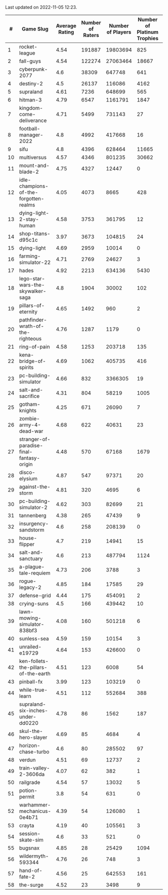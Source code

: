 Last updated on 2022-11-05 12:23.


|#|Game Slug|Average Rating|Number of Raters|Number of Players|Number of Platinum Trophies|Max Rarity (%)|
|---|---|---|---|---|---|---|
|1|rocket-league|4.54|191887|19803694|825|75|
|2|fall-guys|4.54|122274|27063464|18667|3|
|3|cyberpunk-2077|4.6|38309|647748|641|61|
|4|destiny-2|4.5|26137|116086|4162|96|
|5|supraland|4.61|7236|648699|565|99|
|6|hitman-3|4.79|6547|1161791|1847|48|
|7|kingdom-come-deliverance|4.71|5499|731143|27|30|
|8|football-manager-2022|4.8|4992|417668|16|49|
|9|sifu|4.8|4396|628464|11665|96|
|10|multiversus|4.57|4346|801235|30662|79|
|11|mount-and-blade-2|4.75|4327|12447|0|25|
|12|idle-champions-of-the-forgotten-realms|4.05|4073|8665|428|2|
|13|dying-light-2-stay-human|4.58|3753|361795|12|0.7|
|14|shop-titans-d95c1c|3.97|3673|104815|24|98|
|15|dying-light|4.69|2959|10014|0|96|
|16|farming-simulator-22|4.71|2769|24627|3|81|
|17|hades|4.92|2213|634136|5430|89|
|18|lego-star-wars-the-skywalker-saga|4.8|1904|30002|102|98|
|19|pillars-of-eternity|4.65|1492|960|2|79|
|20|pathfinder-wrath-of-the-righteous|4.76|1287|1179|0|0.2|
|21|ring-of-pain|4.58|1253|203718|135|97|
|22|kena-bridge-of-spirits|4.69|1062|405735|416|94|
|23|pc-building-simulator|4.66|832|3366305|19|48|
|24|salt-and-sacrifice|4.31|804|58219|1005|91|
|25|gotham-knights|4.25|671|26090|7|34|
|26|zombie-army-4-dead-war|4.68|622|40631|23|66|
|27|stranger-of-paradise-final-fantasy-origin|4.48|570|67168|1679|98|
|28|disco-elysium|4.87|547|97371|20|28|
|29|against-the-storm|4.81|320|4695|6|10|
|30|pc-building-simulator-2|4.62|303|82699|21|75|
|31|tannenberg|4.38|265|47439|9|84|
|32|insurgency-sandstorm|4.6|258|208139|0|7|
|33|house-flipper|4.7|219|14941|15|93|
|34|salt-and-sanctuary|4.6|213|487794|1124|83|
|35|a-plague-tale-requiem|4.73|206|3788|3|92|
|36|rogue-legacy-2|4.85|184|17585|29|0.2|
|37|defense-grid|4.44|175|454091|2|80|
|38|crying-suns|4.5|166|439442|10|65|
|39|lawn-mowing-simulator-838bf3|4.08|160|501218|6|89|
|40|sunless-sea|4.59|159|10154|3|37|
|41|unrailed-e19729|4.64|153|426600|0|1|
|42|ken-follets-the-pillars-of-the-earth|4.51|123|6008|54|52|
|43|pinball-fx|3.99|123|103219|0|86|
|44|while-true-learn|4.51|112|552684|388|93|
|45|supraland-six-inches-under-dd0220|4.78|86|1562|187|99|
|46|skul-the-hero-slayer|4.69|85|4684|4|96|
|47|horizon-chase-turbo|4.6|80|285502|97|83|
|48|verdun|4.51|69|12737|2|71|
|49|train-valley-2-3606da|4.07|62|382|1|88|
|50|railgrade|4.54|57|13032|5|98|
|51|potion-permit|3.8|54|631|0|98|
|52|warhammer-mechanicus-0e4b71|4.39|54|126080|1|22|
|53|crayta|4.19|40|105561|3|23|
|54|session-skate-sim|4.6|33|521|0|22|
|55|bugsnax|4.85|28|25429|1094|97|
|56|wildermyth-593344|4.76|26|748|3|90|
|57|hand-of-fate-2|4.56|25|642553|161|72|
|58|the-surge|4.52|23|3498|9|94|
